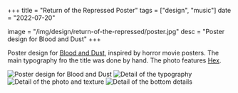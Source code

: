 +++
title = "Return of the Repressed Poster"
tags = ["design", "music"]
date = "2022-07-20"

image = "/img/design/return-of-the-repressed/poster.jpg"
desc = "Poster design for Blood and Dust"
+++

Poster design for [Blood and Dust](https://blood-and-dust.com/), inspired by horror movie posters. 
The main typography fro the title was done by hand.
The photo features [Hex](https://voidxwitch.com/).

![Poster design for Blood and Dust](/img/design/return-of-the-repressed/poster.jpg "Poster design for Blood and Dust")
![Detail of the typography](/img/design/return-of-the-repressed/detail-1.jpg "Detail of the typography")
![Detail of the photo and texture](/img/design/return-of-the-repressed/detail-2.jpg "Detail of the photo and texture")
![Detail of the bottom details](/img/design/return-of-the-repressed/detail-3.jpg "Detail of the bottom details")
